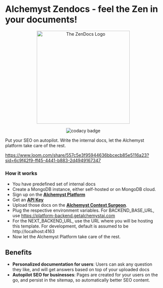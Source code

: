 # Alchemyst Zendocs - feel the Zen in your documents!
<p align="center">
  <img src="https://github.com/user-attachments/assets/e255dc5c-d6e3-4596-9e87-bb62ca9bb1f2" alt="The ZenDocs Logo" height="300" width="300"/>
</p>
<p align="center">
  <img src="https://app.codacy.com/project/badge/Grade/f028d0a33a9641689a6b4c4c16984636" alt="codacy badge"/>
</p>

Put your SEO on autopilot. Write the internal docs, let the Alchemyst platform take care of the rest.

https://www.loom.com/share/557c5e3f95944636bbcecb85e5116a23?sid=6c9f42f9-ff45-4441-b883-2d4949167347

### How it works

- You have predefined set of internal docs
- Create a MongoDB instance, either self-hosted or on MongoDB cloud.
- Sign up on the [**Alchemyst Platform**](https://platform.getalchemystai.com)
- Get an [**API Key**](https://platform.getalchemystai.com/settings)
- Upload those docs on the [**Alchemyst Context Surgeon**](https://platform.getalchemystai.com/context).
- Plug the respective environment variables. For BACKEND_BASE_URL, use https://platform-backend.getalchemystai.com
- For the NEXT_BACKEND_URL, use the URL where you will be hosting this template. For development, default is assumed to be http://localhost:4163
- Now let the Alchemyst Platform take care of the rest.

## Benefits

- **Personalized documentation for users**: Users can ask any question they like, and will get answers based on top of your uploaded docs
- **Autopilot SEO for businesses**: Pages are created for your users on the go, and persist in the sitemap, so automatically better SEO content.
